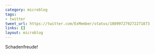 ```yaml
---
category: microblog
tags:
- twitter
tweet_url: https://twitter.com/ExMember/status/108997279272271873
links: []
layout: microblog
---
```

Schadenfreude!
